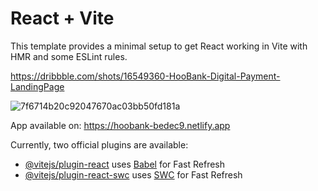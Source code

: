 # React + Vite

This template provides a minimal setup to get React working in Vite with HMR and some ESLint rules.

https://dribbble.com/shots/16549360-HooBank-Digital-Payment-LandingPage


![7f6714b20c92047670ac03bb50fd181a](https://github.com/Uno486/HooBank/assets/97807779/157668fa-ef1f-4893-8099-03c0bb92c204)

App available on: https://hoobank-bedec9.netlify.app

Currently, two official plugins are available:

- [@vitejs/plugin-react](https://github.com/vitejs/vite-plugin-react/blob/main/packages/plugin-react/README.md) uses [Babel](https://babeljs.io/) for Fast Refresh
- [@vitejs/plugin-react-swc](https://github.com/vitejs/vite-plugin-react-swc) uses [SWC](https://swc.rs/) for Fast Refresh
